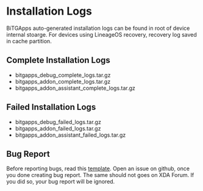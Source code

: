 # Installation Logs

BiTGApps auto-generated installation logs can be found in root of device internal stoarge. For devices using LineageOS recovery, recovery log saved in cache partition.

## Complete Installation Logs

- bitgapps_debug_complete_logs.tar.gz
- bitgapps_addon_complete_logs.tar.gz
- bitgapps_addon_assistant_complete_logs.tar.gz

## Failed Installation Logs

- bitgapps_debug_failed_logs.tar.gz
- bitgapps_addon_failed_logs.tar.gz
- bitgapps_addon_assistant_failed_logs.tar.gz

## Bug Report

Before reporting bugs, read this [template](https://github.com/BiTGApps/BiTGApps/wiki/Bugs-Report-Format). Open an issue on github, once you done creating bug report.
The same should not goes on XDA Forum. If you did so, your bug report will be ignored.
